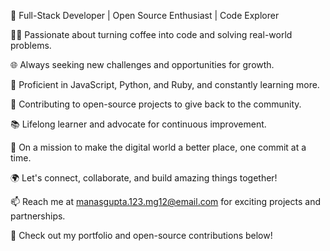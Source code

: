 🚀 Full-Stack Developer | Open Source Enthusiast | Code Explorer

👨‍💻 Passionate about turning coffee into code and solving real-world problems.

🌐 Always seeking new challenges and opportunities for growth.

🔧 Proficient in JavaScript, Python, and Ruby, and constantly learning more.

🌱 Contributing to open-source projects to give back to the community.

📚 Lifelong learner and advocate for continuous improvement.

🎯 On a mission to make the digital world a better place, one commit at a time.

🌍 Let's connect, collaborate, and build amazing things together!

📫 Reach me at manasgupta.123.mg12@email.com for exciting projects and partnerships.

🔗 Check out my portfolio and open-source contributions below!
